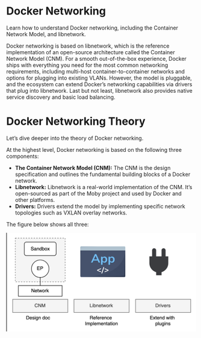 # Docker Networking

Learn how to understand Docker networking, including the Container Network Model, and libnetwork.

Docker networking is based on libnetwork, which is the reference implementation of an open-source architecture called the Container Network Model (CNM). For a smooth out-of-the-box experience, Docker ships with everything you need for the most common networking requirements, including multi-host container-to-container networks and options for plugging into existing VLANs. However, the model is pluggable, and the ecosystem can extend Docker’s networking capabilities via drivers that plug into libnetwork. Last but not least, libnetwork also provides native service discovery and basic load balancing.

# Docker Networking Theory

Let’s dive deeper into the theory of Docker networking.

At the highest level, Docker networking is based on the following three components:

- **The Container Network Model (CNM):** The CNM is the design specification and outlines the fundamental building blocks of a Docker network.
- **Libnetwork:** Libnetwork is a real-world implementation of the CNM. It’s open-sourced as part of the Moby project and used by Docker and other platforms.
- **Drivers:** Drivers extend the model by implementing specific network topologies such as VXLAN overlay networks.

The figure below shows all three:

![Docker Networking Components](./docker_network.png)

